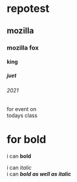 # repotest
## mozilla
### mozilla fox
#### king 
##### juet 
###### 2021
for event on   
todays class 
# for bold 
 i can **bold**  
 
 i can *italic*  
 i can ***bold as well as italic***
 
 
